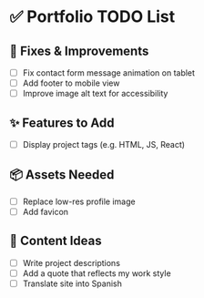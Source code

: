 # ✅ Portfolio TODO List

## 🔧 Fixes & Improvements
- [ ] Fix contact form message animation on tablet
- [ ] Add footer to mobile view
- [ ] Improve image alt text for accessibility

## ✨ Features to Add
- [ ] Display project tags (e.g. HTML, JS, React)

## 📦 Assets Needed
- [ ] Replace low-res profile image
- [ ] Add favicon

## 📝 Content Ideas
- [ ] Write project descriptions
- [ ] Add a quote that reflects my work style
- [ ] Translate site into Spanish
